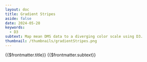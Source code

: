 ```yaml
---
layout: doc
title: Gradient Stripes
aside: false
date: 2024-05-28
keywords:
  - D3
subtext: Map mean DMS data to a diverging color scale using D3.
thumbnail: /thumbnails/gradientStripes.png
---
```


<FigureTitle>{{$frontmatter.title}}</FigureTitle>
<SubtitleHeader>{{$frontmatter.subtext}}</SubtitleHeader>
<D3PlotContainer>
<svg ref='svgContainer'></svg>
</D3PlotContainer>

<script setup>
  import { ref, computed, watch, onMounted, watchEffect } from 'vue';
  import * as d3 from 'd3';
  import { Legend } from '/components/legend.js';

  const dataset = ref(null);
  const svgContainer = ref(null);

  const width = 500;
  const height = 150;
  const marginTop = 40;
  const marginRight = 60;
  const marginBottom = 60;
  const marginLeft = 20;

  const circleRadius = 4;

  const innerWidth = width - marginLeft - marginRight;
  const innerHeight = height - marginTop - marginBottom;

  const dataFile = ref('https://raw.githubusercontent.com/dms-vep/Nipah_Malaysia_RBP_DMS/master/results/filtered_data/public_filtered/RBP_mutation_effects_cell_entry_CHO-bEFNB3.csv')

  async function fetchData() {
    const csv = await d3.csv(dataFile.value);
    const array = csv.map((d) => ({
      site: +d.site,
      wildtype: d.wildtype,
      mutant: d.mutant,
      entry: +d.entry_CHO_bEFNB3,
    }));
    const groups = d3.group(array, (d) => d.site);
    const meanData = Array.from(groups, ([site, siteData]) => ({
      site,
      entry: parseFloat(d3.mean(siteData, (d) => d.entry).toFixed(2)),
    }));
    dataset.value = meanData;
  }
  fetchData();
  
  const xScale = computed(() => {
    return d3.scaleLinear()
      .domain(d3.extent(dataset.value, d => d.site))
      .range([0, innerWidth])
  });

  const xAxisGenerator = computed(() => {
    return d3.axisBottom().scale(xScale.value).tickSizeOuter(0);
  });

  const divergingColorScale = computed(() => {
    return d3.scaleDiverging(d3.interpolateRdBu)
      .domain([d3.min(dataset.value, d=>d.entry), 0, d3.max(dataset.value, d=>d.entry) + 1]);
  });

let domains = [
  { start: 71, stop: 148, name: 'Stalk' },
  { start: 148, stop: 178, name: 'Neck/Linker' },
  //{ start: 166, stop: 178, name: 'Linker' },
  { start: 178, stop: 602, name: 'Head' },
];
const regions = computed(() =>
  Array.from(new Set(domains.map(d => d.name))).filter(Boolean)
);

const colorRegions = computed(() => {
  return d3.scaleOrdinal()
    .domain(regions.value)
    .range(d3.schemeTableau10)
});

  let svg;
  onMounted(() => {
    svg = d3.select(svgContainer.value)
      .attr('viewBox', `0 0 ${width} ${height}`)
      .append('g')
      .attr('transform', `translate(${marginLeft}, ${marginTop})`);
  });

  function makeColorChart() {

    const colorWidth = (innerWidth) / dataset.value.length;

    svg.selectAll('.color-rect')
      .data(dataset.value, d => d.site)
      .join(
        enter => enter.append('rect')
          .attr('class', 'color-rect')
          .attr('x', (d, i) => i * colorWidth)
          .attr('y', 0)
          .attr('width', colorWidth)
          .attr('height', innerHeight)
          .attr('fill', d => divergingColorScale.value(d.entry)),
        update => update
          .transition()
          .duration(2000)
          .attr('fill', d => divergingColorScale.value(d.entry)),
        exit => exit
          .remove()
      )

   //svg.selectAll('.other-rect')
   //  .data(domains)
   //  .enter()
   //  .append('rect')
   //  .attr('class', 'other-rect')
   //  .attr('x', d => xScale.value(d.start))
   //  .attr('y', -15)
   //  .attr('width', d => xScale.value(d.stop) - xScale.value(d.start))
   //  .attr('height', 5)
   //  .attr('fill', d=> colorRegions.value(d.name))

   //svg.selectAll('.domain-text').append('g')
   //  .data(domains)
   //  .enter()
   //  .append('text')
   //  .attr('class', 'domain-text')
   //  .attr('x', d => xScale.value((d.start + d.stop) / 2))
   //  .attr('y', -16)
   //  .attr('text-anchor', 'middle')
   //  .attr('font-size', '11px')
   //  .text(d => d.name)
  

    const xAxis = svg.append('g')
      .attr('transform', `translate(0, ${innerHeight})`)
      .call(xAxisGenerator.value)
      .attr('font-size', '12px');

    xAxis.append('text')
      .attr('class', 'text')
      .attr('x', (innerWidth) / 2)
      .attr('y', 40)
      .attr('fill', 'currentColor')
      .attr('text-anchor', 'middle')
      .attr('font-size', '14px')
      .text('Site');

    //svg.append('text')
    //  .attr('x', 0)
    //  .attr('y', -5)
    //  .attr('fill', 'currentColor')
    //  .attr('text-anchor', 'start')
    //  .attr('font-size', '14px')
    //  .text('Mean Cell Entry');

    Legend(d3.scaleDiverging([d3.min(dataset.value, d=>d.entry), 0, d3.max(dataset.value, d=>d.entry) + 1], d3.interpolateRdBu).clamp(true), {
      width: 100,
      title: 'Mean Cell Entry',
      tickValues: [d3.min(dataset.value, d=>d.entry), 0, d3.max(dataset.value, d=>d.entry) + 1],
      xcoord: width-150,
      ycoord: height-40,
    })
  }

  watchEffect(() => {
  if (dataset.value) {
    makeColorChart();
  }
});
</script>


